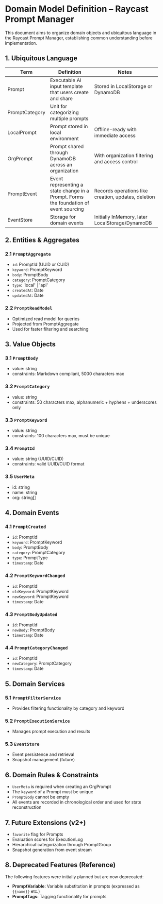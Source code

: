 # Domain Model Definition – Raycast Prompt Manager

This document aims to organize domain objects and ubiquitous language in the Raycast Prompt Manager, establishing common understanding before implementation.

## 1. Ubiquitous Language

| Term | Definition | Notes |
|------|------------|-------|
| Prompt | Executable AI input template that users create and share | Stored in LocalStorage or DynamoDB |
| PromptCategory | Unit for categorizing multiple prompts | |
| LocalPrompt | Prompt stored in local environment | Offline-ready with immediate access |
| OrgPrompt | Prompt shared through DynamoDB across an organization | With organization filtering and access control |
| PromptEvent | Event representing a state change in a Prompt. Forms the foundation of event sourcing | Records operations like creation, updates, deletion |
| EventStore | Storage for domain events | Initially InMemory, later LocalStorage/DynamoDB |

## 2. Entities & Aggregates

### 2.1 `PromptAggregate`
- `id`: PromptId (UUID or CUID)
- `keyword`: PromptKeyword
- `body`: PromptBody
- `category`: PromptCategory
- `type`: 'local' | 'api'
- `createdAt`: Date
- `updatedAt`: Date

### 2.2 `PromptReadModel`
- Optimized read model for queries
- Projected from PromptAggregate
- Used for faster filtering and searching

<!-- To be implemented in v2 -->
<!--
### 2.3 `ExecutionLog`
- `id`: UUID
- `promptId`: string
- `executedBy`: string (userId)
- `executedAt`: datetime
- `result`: string
-->

## 3. Value Objects

### 3.1 `PromptBody`
- value: string
- constraints: Markdown compliant, 5000 characters max

### 3.2 `PromptCategory`
- value: string
- constraints: 50 characters max, alphanumeric + hyphens + underscores only

### 3.3 `PromptKeyword`
- value: string
- constraints: 100 characters max, must be unique

### 3.4 `PromptId`
- value: string (UUID/CUID)
- constraints: valid UUID/CUID format

### 3.5 `UserMeta`
- id: string
- name: string
- org: string[]

## 4. Domain Events

### 4.1 `PromptCreated`
- `id`: PromptId
- `keyword`: PromptKeyword
- `body`: PromptBody
- `category`: PromptCategory
- `type`: PromptType
- `timestamp`: Date

### 4.2 `PromptKeywordChanged`
- `id`: PromptId
- `oldKeyword`: PromptKeyword
- `newKeyword`: PromptKeyword
- `timestamp`: Date

### 4.3 `PromptBodyUpdated`
- `id`: PromptId
- `newBody`: PromptBody
- `timestamp`: Date

### 4.4 `PromptCategoryChanged`
- `id`: PromptId
- `newCategory`: PromptCategory
- `timestamp`: Date

## 5. Domain Services

### 5.1 `PromptFilterService`
- Provides filtering functionality by category and keyword

### 5.2 `PromptExecutionService`
- Manages prompt execution and results

### 5.3 `EventStore`
- Event persistence and retrieval
- Snapshot management (future)

## 6. Domain Rules & Constraints

- `UserMeta` is required when creating an OrgPrompt
- The `keyword` of a Prompt must be unique
- `PromptBody` cannot be empty
- All events are recorded in chronological order and used for state reconstruction

## 7. Future Extensions (v2+)

- `favorite` flag for Prompts
- Evaluation scores for ExecutionLog
- Hierarchical categorization through PromptGroup
- Snapshot generation from event stream

## 8. Deprecated Features (Reference)

The following features were initially planned but are now deprecated:

- **PromptVariable**: Variable substitution in prompts (expressed as `{{name}}` etc.)
- **PromptTags**: Tagging functionality for prompts
